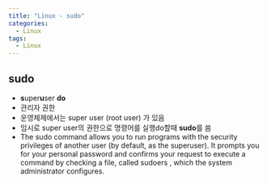 ```yaml
---
title: "Linux - sudo"
categories:
  - Linux
tags:
  - Linux
---
```


## sudo
- **s**uper**u**ser **do**
- 관리자 권한
- 운영체제에서는 super user (root user) 가 있음
- 임시로 super user의 권한으로 명령어를 실행do할때 **sudo**를 씀
- The sudo command allows you to run programs with the security privileges of another user (by default, as the superuser). It prompts you for your personal password and confirms your request to execute a command by checking a file, called sudoers , which the system administrator configures.  